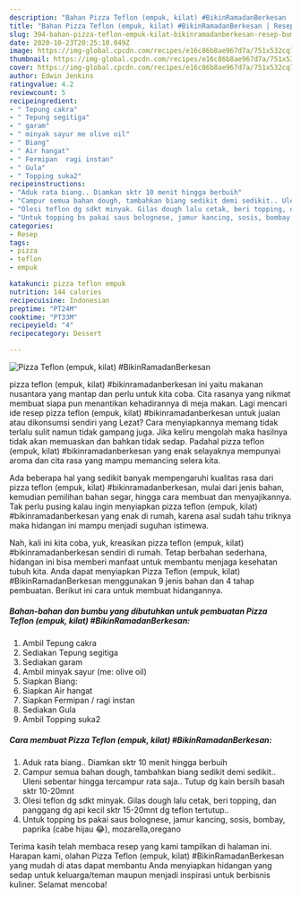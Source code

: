 ```yaml
---
description: "Bahan Pizza Teflon (empuk, kilat) #BikinRamadanBerkesan | Resep Bumbu Pizza Teflon (empuk, kilat) #BikinRamadanBerkesan Yang Enak Dan Lezat"
title: "Bahan Pizza Teflon (empuk, kilat) #BikinRamadanBerkesan | Resep Bumbu Pizza Teflon (empuk, kilat) #BikinRamadanBerkesan Yang Enak Dan Lezat"
slug: 394-bahan-pizza-teflon-empuk-kilat-bikinramadanberkesan-resep-bumbu-pizza-teflon-empuk-kilat-bikinramadanberkesan-yang-enak-dan-lezat
date: 2020-10-23T20:25:10.049Z
image: https://img-global.cpcdn.com/recipes/e16c86b8ae967d7a/751x532cq70/pizza-teflon-empuk-kilat-bikinramadanberkesan-foto-resep-utama.jpg
thumbnail: https://img-global.cpcdn.com/recipes/e16c86b8ae967d7a/751x532cq70/pizza-teflon-empuk-kilat-bikinramadanberkesan-foto-resep-utama.jpg
cover: https://img-global.cpcdn.com/recipes/e16c86b8ae967d7a/751x532cq70/pizza-teflon-empuk-kilat-bikinramadanberkesan-foto-resep-utama.jpg
author: Edwin Jenkins
ratingvalue: 4.2
reviewcount: 5
recipeingredient:
- " Tepung cakra"
- " Tepung segitiga"
- " garam"
- " minyak sayur me olive oil"
- " Biang"
- " Air hangat"
- " Fermipan  ragi instan"
- " Gula"
- " Topping suka2"
recipeinstructions:
- "Aduk rata biang.. Diamkan sktr 10 menit hingga berbuih"
- "Campur semua bahan dough, tambahkan biang sedikit demi sedikit.. Uleni sebentar hingga tercampur rata saja.. Tutup dg kain bersih basah sktr 10-20mnt"
- "Olesi teflon dg sdkt minyak. Gilas dough lalu cetak, beri topping, dan panggang dg api kecil sktr 15-20mnt dg teflon tertutup.."
- "Untuk topping bs pakai saus bolognese, jamur kancing, sosis, bombay, paprika (cabe hijau 😂), mozarella,oregano"
categories:
- Resep
tags:
- pizza
- teflon
- empuk

katakunci: pizza teflon empuk 
nutrition: 144 calories
recipecuisine: Indonesian
preptime: "PT24M"
cooktime: "PT33M"
recipeyield: "4"
recipecategory: Dessert

---
```



![Pizza Teflon (empuk, kilat) #BikinRamadanBerkesan](https://img-global.cpcdn.com/recipes/e16c86b8ae967d7a/751x532cq70/pizza-teflon-empuk-kilat-bikinramadanberkesan-foto-resep-utama.jpg)


pizza teflon (empuk, kilat) #bikinramadanberkesan ini yaitu makanan nusantara yang mantap dan perlu untuk kita coba. Cita rasanya yang nikmat membuat siapa pun menantikan kehadirannya di meja makan.
Lagi mencari ide resep pizza teflon (empuk, kilat) #bikinramadanberkesan untuk jualan atau dikonsumsi sendiri yang Lezat? Cara menyiapkannya memang tidak terlalu sulit namun tidak gampang juga. Jika keliru mengolah maka hasilnya tidak akan memuaskan dan bahkan tidak sedap. Padahal pizza teflon (empuk, kilat) #bikinramadanberkesan yang enak selayaknya mempunyai aroma dan cita rasa yang mampu memancing selera kita.

Ada beberapa hal yang sedikit banyak mempengaruhi kualitas rasa dari pizza teflon (empuk, kilat) #bikinramadanberkesan, mulai dari jenis bahan, kemudian pemilihan bahan segar, hingga cara membuat dan menyajikannya. Tak perlu pusing kalau ingin menyiapkan pizza teflon (empuk, kilat) #bikinramadanberkesan yang enak di rumah, karena asal sudah tahu triknya maka hidangan ini mampu menjadi suguhan istimewa.




Nah, kali ini kita coba, yuk, kreasikan pizza teflon (empuk, kilat) #bikinramadanberkesan sendiri di rumah. Tetap berbahan sederhana, hidangan ini bisa memberi manfaat untuk membantu menjaga kesehatan tubuh kita. Anda dapat menyiapkan Pizza Teflon (empuk, kilat) #BikinRamadanBerkesan menggunakan 9 jenis bahan dan 4 tahap pembuatan. Berikut ini cara untuk membuat hidangannya.

<!--inarticleads1-->

##### Bahan-bahan dan bumbu yang dibutuhkan untuk pembuatan Pizza Teflon (empuk, kilat) #BikinRamadanBerkesan:

1. Ambil  Tepung cakra
1. Sediakan  Tepung segitiga
1. Sediakan  garam
1. Ambil  minyak sayur (me: olive oil)
1. Siapkan  Biang:
1. Siapkan  Air hangat
1. Siapkan  Fermipan / ragi instan
1. Sediakan  Gula
1. Ambil  Topping suka2




<!--inarticleads2-->

##### Cara membuat Pizza Teflon (empuk, kilat) #BikinRamadanBerkesan:

1. Aduk rata biang.. Diamkan sktr 10 menit hingga berbuih
1. Campur semua bahan dough, tambahkan biang sedikit demi sedikit.. Uleni sebentar hingga tercampur rata saja.. Tutup dg kain bersih basah sktr 10-20mnt
1. Olesi teflon dg sdkt minyak. Gilas dough lalu cetak, beri topping, dan panggang dg api kecil sktr 15-20mnt dg teflon tertutup..
1. Untuk topping bs pakai saus bolognese, jamur kancing, sosis, bombay, paprika (cabe hijau 😂), mozarella,oregano




Terima kasih telah membaca resep yang kami tampilkan di halaman ini. Harapan kami, olahan Pizza Teflon (empuk, kilat) #BikinRamadanBerkesan yang mudah di atas dapat membantu Anda menyiapkan hidangan yang sedap untuk keluarga/teman maupun menjadi inspirasi untuk berbisnis kuliner. Selamat mencoba!
